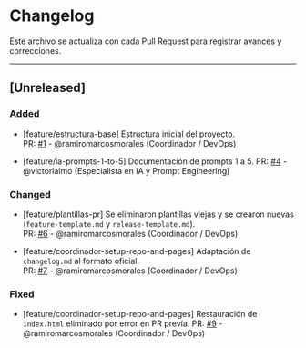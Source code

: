 # Changelog

Este archivo se actualiza con cada Pull Request para registrar avances y correcciones.

---

## [Unreleased]

### Added
- [feature/estructura-base] Estructura inicial del proyecto.  
  PR: [#1](https://github.com/ramiromarcosmorales/emiti-web/pull/1) - @ramiromarcosmorales (Coordinador / DevOps)

- [feature/ia-prompts-1-to-5] Documentación de prompts 1 a 5. 
  PR: [#4](https://github.com/ramiromarcosmorales/emiti-web/pull/4) - @victoriaimo (Especialista en IA y Prompt Engineering)

### Changed
- [feature/plantillas-pr] Se eliminaron plantillas viejas y se crearon nuevas (`feature-template.md` y `release-template.md`).  
  PR: [#6](https://github.com/ramiromarcosmorales/emiti-web/pull/6) - @ramiromarcosmorales (Coordinador / DevOps)

- [feature/coordinador-setup-repo-and-pages] Adaptación de `changelog.md` al formato oficial.  
  PR: [#7](https://github.com/ramiromarcosmorales/emiti-web/pull/7) - @ramiromarcosmorales (Coordinador / DevOps)

### Fixed
- [feature/coordinador-setup-repo-and-pages] Restauración de `index.html` eliminado por error en PR prevía.
  PR: [#9](https://github.com/ramiromarcosmorales/emiti-web/pull/9) - @ramiromarcosmorales (Coordinador / DevOps)
